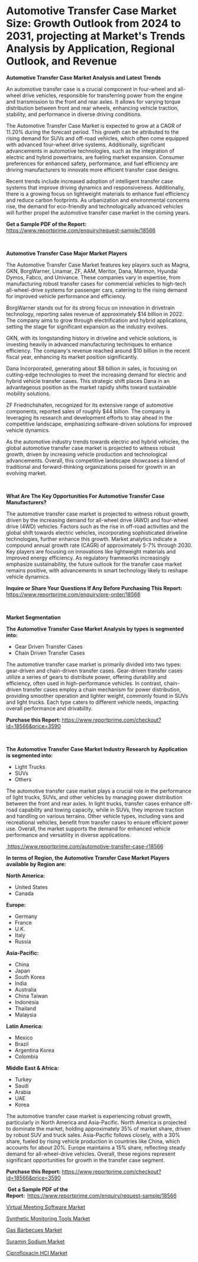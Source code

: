 <p><h1>Automotive Transfer Case Market Size: Growth Outlook from 2024 to 2031, projecting at Market's Trends Analysis by Application, Regional Outlook, and Revenue</h1></p><p><strong>Automotive Transfer Case Market Analysis and Latest Trends</strong></p>
<p><p>An automotive transfer case is a crucial component in four-wheel and all-wheel drive vehicles, responsible for transferring power from the engine and transmission to the front and rear axles. It allows for varying torque distribution between front and rear wheels, enhancing vehicle traction, stability, and performance in diverse driving conditions.</p><p>The Automotive Transfer Case Market is expected to grow at a CAGR of 11.20% during the forecast period. This growth can be attributed to the rising demand for SUVs and off-road vehicles, which often come equipped with advanced four-wheel drive systems. Additionally, significant advancements in automotive technologies, such as the integration of electric and hybrid powertrains, are fueling market expansion. Consumer preferences for enhanced safety, performance, and fuel efficiency are driving manufacturers to innovate more efficient transfer case designs.</p><p>Recent trends include increased adoption of intelligent transfer case systems that improve driving dynamics and responsiveness. Additionally, there is a growing focus on lightweight materials to enhance fuel efficiency and reduce carbon footprints. As urbanization and environmental concerns rise, the demand for eco-friendly and technologically advanced vehicles will further propel the automotive transfer case market in the coming years.</p></p>
<p><strong>Get a Sample PDF of the Report:&nbsp;</strong> <a href="https://www.reportprime.com/enquiry/request-sample/18566?utm_campaign=1094&utm_medium=2&utm_source=Github&utm_content=ia&utm_term=21112024&utm_id=automotive-transfer-case">https://www.reportprime.com/enquiry/request-sample/18566</a></p>
<p>&nbsp;</p>
<p><strong>Automotive Transfer Case Major Market Players</strong></p>
<p><p>The Automotive Transfer Case Market features key players such as Magna, GKN, BorgWarner, Linamar, ZF, AAM, Meritor, Dana, Marmon, Hyundai Dymos, Fabco, and Univance. These companies vary in expertise, from manufacturing robust transfer cases for commercial vehicles to high-tech all-wheel-drive systems for passenger cars, catering to the rising demand for improved vehicle performance and efficiency.</p><p>BorgWarner stands out for its strong focus on innovation in drivetrain technology, reporting sales revenue of approximately $14 billion in 2022. The company aims to grow through electrification and hybrid applications, setting the stage for significant expansion as the industry evolves.</p><p>GKN, with its longstanding history in driveline and vehicle solutions, is investing heavily in advanced manufacturing techniques to enhance efficiency. The company's revenue reached around $10 billion in the recent fiscal year, enhancing its market position significantly.</p><p>Dana Incorporated, generating about $8 billion in sales, is focusing on cutting-edge technologies to meet the increasing demand for electric and hybrid vehicle transfer cases. This strategic shift places Dana in an advantageous position as the market rapidly shifts toward sustainable mobility solutions.</p><p>ZF Friedrichshafen, recognized for its extensive range of automotive components, reported sales of roughly $44 billion. The company is leveraging its research and development efforts to stay ahead in the competitive landscape, emphasizing software-driven solutions for improved vehicle dynamics.</p><p>As the automotive industry trends towards electric and hybrid vehicles, the global automotive transfer case market is projected to witness robust growth, driven by increasing vehicle production and technological advancements. Overall, this competitive landscape showcases a blend of traditional and forward-thinking organizations poised for growth in an evolving market.</p></p>
<p>&nbsp;</p>
<p><strong>What Are The Key Opportunities For Automotive Transfer Case Manufacturers?</strong></p>
<p><p>The automotive transfer case market is projected to witness robust growth, driven by the increasing demand for all-wheel drive (AWD) and four-wheel drive (4WD) vehicles. Factors such as the rise in off-road activities and the global shift towards electric vehicles, incorporating sophisticated driveline technologies, further enhance this growth. Market analytics indicate a compound annual growth rate (CAGR) of approximately 5-7% through 2030. Key players are focusing on innovations like lightweight materials and improved energy efficiency. As regulatory frameworks increasingly emphasize sustainability, the future outlook for the transfer case market remains positive, with advancements in smart technology likely to reshape vehicle dynamics.</p></p>
<p><strong>Inquire or Share Your Questions If Any Before Purchasing This Report:</strong> <a href="https://www.reportprime.com/enquiry/pre-order/18566?utm_campaign=1094&utm_medium=2&utm_source=Github&utm_content=ia&utm_term=21112024&utm_id=automotive-transfer-case">https://www.reportprime.com/enquiry/pre-order/18566</a></p>
<p>&nbsp;</p>
<p><strong>Market Segmentation</strong></p>
<p><strong>The Automotive Transfer Case Market Analysis by types is segmented into:</strong></p>
<p><ul><li>Gear Driven Transfer Cases</li><li>Chain Driven Transfer Cases</li></ul></p>
<p><p>The automotive transfer case market is primarily divided into two types: gear-driven and chain-driven transfer cases. Gear-driven transfer cases utilize a series of gears to distribute power, offering durability and efficiency, often used in high-performance vehicles. In contrast, chain-driven transfer cases employ a chain mechanism for power distribution, providing smoother operation and lighter weight, commonly found in SUVs and light trucks. Each type caters to different vehicle needs, impacting overall performance and drivability.</p></p>
<p><strong>Purchase this Report:&nbsp;</strong><a href="https://www.reportprime.com/checkout?id=18566&price=3590&utm_campaign=1094&utm_medium=2&utm_source=Github&utm_content=ia&utm_term=21112024&utm_id=automotive-transfer-case">https://www.reportprime.com/checkout?id=18566&price=3590</a></p>
<p>&nbsp;</p>
<p><strong>The Automotive Transfer Case Market Industry Research by Application is segmented into:</strong></p>
<p><ul><li>Light Trucks</li><li>SUVs</li><li>Others</li></ul></p>
<p><p>The automotive transfer case market plays a crucial role in the performance of light trucks, SUVs, and other vehicles by managing power distribution between the front and rear axles. In light trucks, transfer cases enhance off-road capability and towing capacity, while in SUVs, they improve traction and handling on various terrains. Other vehicle types, including vans and recreational vehicles, benefit from transfer cases to ensure efficient power use. Overall, the market supports the demand for enhanced vehicle performance and versatility in diverse applications.</p></p>
<p><a href="https://www.reportprime.com/automotive-transfer-case-r18566?utm_campaign=1094&utm_medium=2&utm_source=Github&utm_content=ia&utm_term=21112024&utm_id=automotive-transfer-case">&nbsp;https://www.reportprime.com/automotive-transfer-case-r18566</a></p>
<p><strong>In terms of Region, the Automotive Transfer Case Market Players available by Region are:</strong></p>
<p>
    <p> <strong> North America: </strong>
        <ul>
            <li>United States</li>
            <li>Canada</li>
        </ul>
        </p> 
    <p> <strong> Europe: </strong>
        <ul>
            <li>Germany</li>
            <li>France</li>
            <li>U.K.</li>
            <li>Italy</li>
            <li>Russia</li>
        </ul>
        </p> 
    <p> <strong> Asia-Pacific: </strong>
        <ul>
            <li>China</li>
            <li>Japan</li>
            <li>South Korea</li>
            <li>India</li>
            <li>Australia</li>
            <li>China Taiwan</li>
            <li>Indonesia</li>
            <li>Thailand</li>
            <li>Malaysia</li>
        </ul>
        </p> 
    <p> <strong> Latin America: </strong>
        <ul>
            <li>Mexico</li>
            <li>Brazil</li>
            <li>Argentina Korea</li>
            <li>Colombia</li>
        </ul>
        </p> 
    <p> <strong> Middle East & Africa: </strong>
        <ul>
            <li>Turkey</li>
            <li>Saudi</li>
            <li>Arabia</li>
            <li>UAE</li>
            <li>Korea</li>
        </ul>
    </p>
    </p>
<p><p>The automotive transfer case market is experiencing robust growth, particularly in North America and Asia-Pacific. North America is projected to dominate the market, holding approximately 35% of market share, driven by robust SUV and truck sales. Asia-Pacific follows closely, with a 30% share, fueled by rising vehicle production in countries like China, which accounts for about 20%. Europe maintains a 15% share, reflecting steady demand for all-wheel-drive vehicles. Overall, these regions represent significant opportunities for growth in the transfer case segment.</p></p>
<p><strong>Purchase this Report: </strong><a href="https://www.reportprime.com/checkout?id=18566&price=3590&utm_campaign=1094&utm_medium=2&utm_source=Github&utm_content=ia&utm_term=21112024&utm_id=automotive-transfer-case">https://www.reportprime.com/checkout?id=18566&price=3590</a></p>
<p>&nbsp;<strong>Get a Sample PDF of the Report:&nbsp;&nbsp;</strong><a href="https://www.reportprime.com/enquiry/request-sample/18566?utm_campaign=1094&utm_medium=2&utm_source=Github&utm_content=ia&utm_term=21112024&utm_id=automotive-transfer-case">https://www.reportprime.com/enquiry/request-sample/18566</a></p>
<p><strong></strong></p>
<p><p><a href="https://www.linkedin.com/pulse/analysis-global-virtual-meeting-software-market-type-application-trcwc?utm_campaign=1094&utm_medium=2&utm_source=Github&utm_content=ia&utm_term=21112024&utm_id=automotive-transfer-case">Virtual Meeting Software Market</a></p><p><a href="https://www.linkedin.com/pulse/market-insights-revenue-forecast-synthetic-monitoring-tools-bgkac?utm_campaign=1094&utm_medium=2&utm_source=Github&utm_content=ia&utm_term=21112024&utm_id=automotive-transfer-case">Synthetic Monitoring Tools Market</a></p><p><a href="https://github.com/indrystar/Market-Research-Report-List-5/blob/main/gas-barbecues-market.md?utm_campaign=1094&utm_medium=2&utm_source=Github&utm_content=ia&utm_term=21112024&utm_id=automotive-transfer-case">Gas Barbecues Market</a></p><p><a href="https://issuu.com/reportprime-2/docs/suramin-sodium-market-size-2030.ppt_68752810163ed2?utm_campaign=1094&utm_medium=2&utm_source=Github&utm_content=ia&utm_term=21112024&utm_id=automotive-transfer-case">Suramin Sodium Market</a></p><p><a href="https://issuu.com/reportprime-2/docs/ciprofloxacin-hcl-market-size-2030._2254ebc044e2f8?utm_campaign=1094&utm_medium=2&utm_source=Github&utm_content=ia&utm_term=21112024&utm_id=automotive-transfer-case">Ciprofloxacin HCl Market</a></p></p>